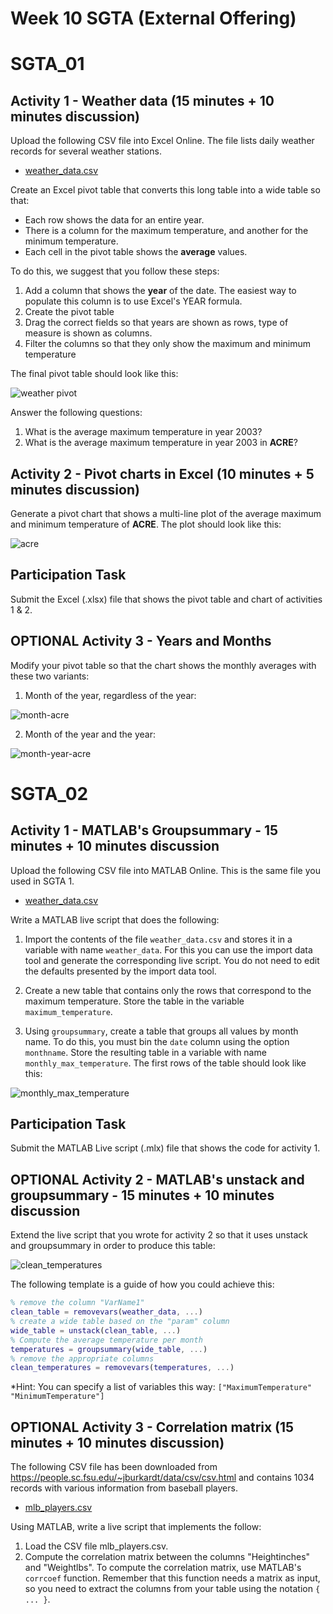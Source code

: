 # Week 10 SGTA (External Offering)
# SGTA_01 

## Activity 1 - Weather data (15 minutes + 10 minutes discussion)

Upload the following CSV file into Excel Online. The file lists daily weather records for several weather stations.

* [weather_data.csv](weather_data.csv)

Create an Excel pivot table that converts this long table into a wide table so that:

* Each row shows the data for an entire year.
* There is a column for the maximum temperature, and another for the minimum temperature.
* Each cell in the pivot table shows the **average** values.

To do this, we suggest that you follow these steps:

1. Add a column that shows the **year** of the date. The easiest way to populate this column is to use Excel's YEAR formula.
2. Create the pivot table
3. Drag the correct fields so that years are shown as rows, type of measure is shown as columns.
4. Filter the columns so that they only show the maximum and minimum temperature

The final pivot table should look like this:

![weather pivot](weather_pivot.png)

Answer the following questions:

1. What is the average maximum temperature in year 2003?
2. What is the average maximum temperature in year 2003 in **ACRE**?

## Activity 2 - Pivot charts in Excel (10 minutes + 5 minutes discussion)

Generate a pivot chart that shows a multi-line plot of the average maximum and minimum temperature of **ACRE**. The plot should look like this:

![acre](acre.png)


## Participation Task

Submit the Excel (.xlsx) file that shows the pivot table and chart of activities 1 & 2.


## OPTIONAL Activity 3 - Years and Months

Modify your pivot table so that the chart shows the monthly averages with these two variants:

1. Month of the year, regardless of the year: 

![month-acre](month-acre.png)

2. Month of the year and the year:

![month-year-acre](month-year-acre.png)

# SGTA_02 

## Activity 1 - MATLAB's Groupsummary - 15 minutes + 10 minutes discussion

Upload the following CSV file into MATLAB Online. This is the same file you used in SGTA 1.

* [weather_data.csv](weather_data.csv)

Write a MATLAB live script that does the following:

1. Import the contents of the file `weather_data.csv` and stores it in a variable with name `weather_data`. For this you can use the import data tool and generate the corresponding live script. You do not need to edit the defaults presented by the import data tool.

2. Create a new table that contains only the rows that correspond to the maximum temperature. Store the table in the variable `maximum_temperature`.

3. Using `groupsummary`, create a table that groups all values by month name. To do this, you must bin the `date` column using the option `monthname`. Store the resulting table in a variable with name `monthly_max_temperature`. The first rows of the table should look like this:

![monthly_max_temperature](monthly_max_temperature.png)

## Participation Task

Submit the MATLAB Live script (.mlx) file that shows the code for activity 1. 

## OPTIONAL Activity 2 - MATLAB's unstack and groupsummary - 15 minutes + 10 minutes discussion

Extend the live script that you wrote for activity 2 so that it uses unstack and groupsummary in order to produce this table:

![clean_temperatures](clean_temperatures.png)

The following template is a guide of how you could achieve this:

```matlab
% remove the column "VarName1"
clean_table = removevars(weather_data, ...) 
% create a wide table based on the "param" column
wide_table = unstack(clean_table, ...) 
% Compute the average temperature per month
temperatures = groupsummary(wide_table, ...) 
% remove the appropriate columns
clean_temperatures = removevars(temperatures, ...) 
```

*Hint: You can specify a list of variables this way: `["MaximumTemperature" "MinimumTemperature"]`

## OPTIONAL Activity 3 - Correlation matrix (15 minutes + 10 minutes discussion)

The following CSV file has been downloaded from https://people.sc.fsu.edu/~jburkardt/data/csv/csv.html and contains 1034 records with various information from baseball players.

* [mlb_players.csv](mlb_players.csv)

Using MATLAB, write a live script that implements the follow:

1. Load the CSV file mlb_players.csv.
2. Compute the correlation matrix between the columns "Heightinches" and "Weightlbs". To compute the correlation matrix, use MATLAB's `corrcoef` function. Remember that this function needs a matrix as input, so you need to extract the columns from your table using the notation `{ ... }`.
